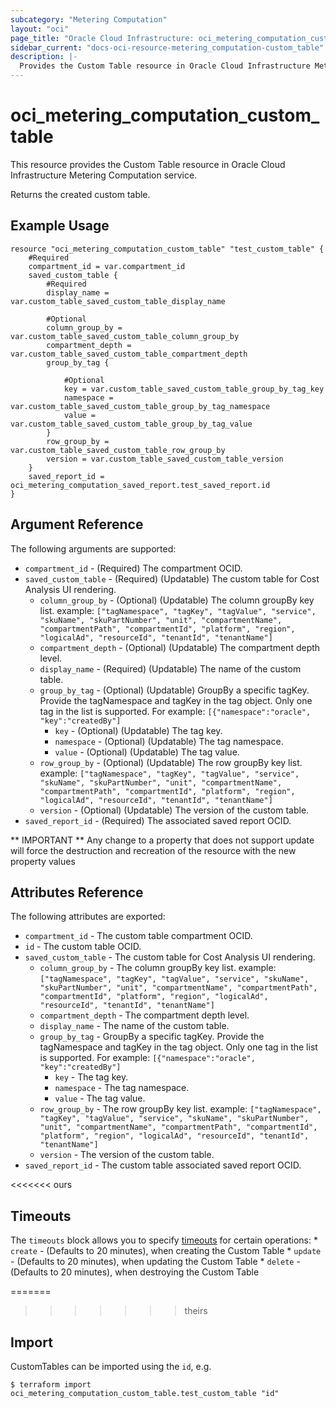 ```yaml
---
subcategory: "Metering Computation"
layout: "oci"
page_title: "Oracle Cloud Infrastructure: oci_metering_computation_custom_table"
sidebar_current: "docs-oci-resource-metering_computation-custom_table"
description: |-
  Provides the Custom Table resource in Oracle Cloud Infrastructure Metering Computation service
---
```


# oci_metering_computation_custom_table
This resource provides the Custom Table resource in Oracle Cloud Infrastructure Metering Computation service.

Returns the created custom table.


## Example Usage

```hcl
resource "oci_metering_computation_custom_table" "test_custom_table" {
	#Required
	compartment_id = var.compartment_id
	saved_custom_table {
		#Required
		display_name = var.custom_table_saved_custom_table_display_name

		#Optional
		column_group_by = var.custom_table_saved_custom_table_column_group_by
		compartment_depth = var.custom_table_saved_custom_table_compartment_depth
		group_by_tag {

			#Optional
			key = var.custom_table_saved_custom_table_group_by_tag_key
			namespace = var.custom_table_saved_custom_table_group_by_tag_namespace
			value = var.custom_table_saved_custom_table_group_by_tag_value
		}
		row_group_by = var.custom_table_saved_custom_table_row_group_by
		version = var.custom_table_saved_custom_table_version
	}
	saved_report_id = oci_metering_computation_saved_report.test_saved_report.id
}
```

## Argument Reference

The following arguments are supported:

* `compartment_id` - (Required) The compartment OCID.
* `saved_custom_table` - (Required) (Updatable) The custom table for Cost Analysis UI rendering.
	* `column_group_by` - (Optional) (Updatable) The column groupBy key list. example: `["tagNamespace", "tagKey", "tagValue", "service", "skuName", "skuPartNumber", "unit", "compartmentName", "compartmentPath", "compartmentId", "platform", "region", "logicalAd", "resourceId", "tenantId", "tenantName"]` 
	* `compartment_depth` - (Optional) (Updatable) The compartment depth level.
	* `display_name` - (Required) (Updatable) The name of the custom table.
	* `group_by_tag` - (Optional) (Updatable) GroupBy a specific tagKey. Provide the tagNamespace and tagKey in the tag object. Only one tag in the list is supported. For example: `[{"namespace":"oracle", "key":"createdBy"]` 
		* `key` - (Optional) (Updatable) The tag key.
		* `namespace` - (Optional) (Updatable) The tag namespace.
		* `value` - (Optional) (Updatable) The tag value.
	* `row_group_by` - (Optional) (Updatable) The row groupBy key list. example: `["tagNamespace", "tagKey", "tagValue", "service", "skuName", "skuPartNumber", "unit", "compartmentName", "compartmentPath", "compartmentId", "platform", "region", "logicalAd", "resourceId", "tenantId", "tenantName"]` 
	* `version` - (Optional) (Updatable) The version of the custom table.
* `saved_report_id` - (Required) The associated saved report OCID.


** IMPORTANT **
Any change to a property that does not support update will force the destruction and recreation of the resource with the new property values

## Attributes Reference

The following attributes are exported:

* `compartment_id` - The custom table compartment OCID.
* `id` - The custom table OCID.
* `saved_custom_table` - The custom table for Cost Analysis UI rendering.
	* `column_group_by` - The column groupBy key list. example: `["tagNamespace", "tagKey", "tagValue", "service", "skuName", "skuPartNumber", "unit", "compartmentName", "compartmentPath", "compartmentId", "platform", "region", "logicalAd", "resourceId", "tenantId", "tenantName"]` 
	* `compartment_depth` - The compartment depth level.
	* `display_name` - The name of the custom table.
	* `group_by_tag` - GroupBy a specific tagKey. Provide the tagNamespace and tagKey in the tag object. Only one tag in the list is supported. For example: `[{"namespace":"oracle", "key":"createdBy"]` 
		* `key` - The tag key.
		* `namespace` - The tag namespace.
		* `value` - The tag value.
	* `row_group_by` - The row groupBy key list. example: `["tagNamespace", "tagKey", "tagValue", "service", "skuName", "skuPartNumber", "unit", "compartmentName", "compartmentPath", "compartmentId", "platform", "region", "logicalAd", "resourceId", "tenantId", "tenantName"]` 
	* `version` - The version of the custom table.
* `saved_report_id` - The custom table associated saved report OCID.

<<<<<<< ours
## Timeouts

The `timeouts` block allows you to specify [timeouts](https://registry.terraform.io/providers/oracle/oci/latest/docs/guides/changing_timeouts) for certain operations:
	* `create` - (Defaults to 20 minutes), when creating the Custom Table
	* `update` - (Defaults to 20 minutes), when updating the Custom Table
	* `delete` - (Defaults to 20 minutes), when destroying the Custom Table


=======
>>>>>>> theirs
## Import

CustomTables can be imported using the `id`, e.g.

```
$ terraform import oci_metering_computation_custom_table.test_custom_table "id"
```

